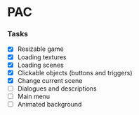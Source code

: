 # PAC

### Tasks

* [X] Resizable game
* [X] Loading textures
* [X] Loading scenes
* [X] Clickable objects (buttons and triggers)
* [X] Change current scene
* [ ] Dialogues and descriptions
* [ ] Main menu
* [ ] Animated background
